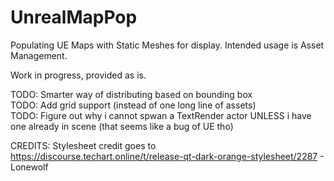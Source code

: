 # UnrealMapPop
Populating UE Maps with Static Meshes for display.
Intended usage is Asset Management.

Work in progress, provided as is.


TODO: Smarter way of distributing based on bounding box  
TODO: Add grid support (instead of one long line of assets)  
TODO: Figure out why i cannot spwan a TextRender actor UNLESS i have one already in scene (that seems like a bug of UE tho)   

CREDITS:
Stylesheet credit goes to https://discourse.techart.online/t/release-qt-dark-orange-stylesheet/2287 - Lonewolf
